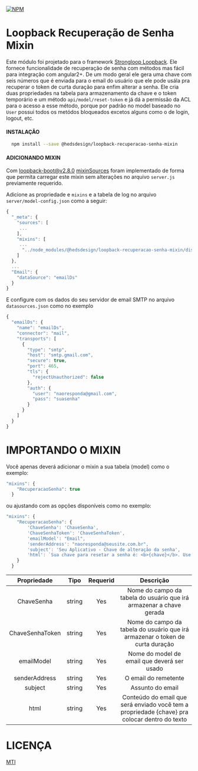 [![NPM](https://nodei.co/npm/@hedsdesign/loopback-recuperacao-senha-mixin.png?stars&downloads)](https://nodei.co/npm/@hedsdesign/loopback-recuperacao-senha-mixin/)

Loopback Recuperação de Senha Mixin
=============
Este módulo foi projetado para o framework [Strongloop Loopback](https://github.com/strongloop/loopback). Ele fornece funcionalidade de recuperação de senha com métodos mas fácil para integração com angular2+.
De um modo geral ele gera uma chave com seis números que é enviada para o email do usuário que ele pode usála pra recuperar o token de curta duração para enfim alterar a senha. 
Ele cria duas propriedades na tabela para armazenamento da chave e o token temporário e um método `api/model/reset-token` e já dá a permissão da ACL para o acesso a esse método, porque por padrão no model baseado no `User` possui todos os metódos bloqueados excetos alguns como o de login, logout, etc.

#### INSTALAÇÃO

```bash
  npm install --save @hedsdesign/loopback-recuperacao-senha-mixin
```

#### ADICIONANDO MIXIN
Com [loopback-boot@v2.8.0](https://github.com/strongloop/loopback-boot/) [mixinSources](https://github.com/strongloop/loopback-boot/pull/131) foram implementado de forma que permita carregar este mixin sem alterações no arquivo `server.js` previamente requerido.

Adicione as propriedade e `mixins` e a tabela de log no arquivo `server/model-config.json` como a seguir:

```js
{
  "_meta": {
    "sources": [
     ...
    ],
    "mixins": [
     ...
      "../node_modules/@hedsdesign/loopback-recuperacao-senha-mixin/dist/mixins"      
    ]
  },
  ...
  "Email": {
    "dataSource": "emailDs"
  }
}
```

E configure com os dados do seu servidor de email SMTP no arquivo `datasources.json` como no exemplo

```js
{
  "emailDs": {
    "name": "emailDs",
    "connector": "mail",
    "transports": [
      {
        "type": "smtp",
        "host": "smtp.gmail.com",
        "secure": true,
        "port": 465,
        "tls": {
          "rejectUnauthorized": false
        },
        "auth": {
          "user": "naoresponda@gmail.com",
          "pass": "suasenha"
        }
      }
    ]
  }
}
```


IMPORTANDO O MIXIN
========

Você apenas deverá adicionar o mixin a sua tabela (model)  como o exemplo:

```js
"mixins": {
    "RecuperacaoSenha": true   
  }
```

ou ajustando com as opções disponíveis como no exemplo:

```js
"mixins": {
    "RecuperacaoSenha": {
        'ChaveSenha': 'ChaveSenha',
        'ChaveSenhaToken': 'ChaveSenhaToken',
        'emailModel': "Email",
        'senderAddress': "naoresponda@seusite.com.br",
        'subject': 'Seu Aplicativo - Chave de alteração da senha',
        'html': `Sua chave para resetar a senha é: <b>{chave}</b>. Use essa chave para resetar a sua senha.`
    }
  }
```

| Propriedade     | Tipo        | Requerid      | Descrição
|:---------------:|:-----------:|:-------------:|:--------------:
| ChaveSenha      | string      | Yes           | Nome do campo da tabela do usuário que irá armazenar a chave gerada
| ChaveSenhaToken | string      | Yes           | Nome do campo da tabela do usuário que irá armazenar o token de curta duração
| emailModel      | string      | Yes           | Nome do model de email que deverá ser usado
| senderAddress   | string      | Yes           | O email do remetente
| subject         | string      | Yes           | Assunto do email
| html            | string      | Yes           | Conteúdo do email que será enviado você tem a propriedade {chave} pra colocar dentro do texto



LICENÇA
=============
[MTI](LICENSE)



